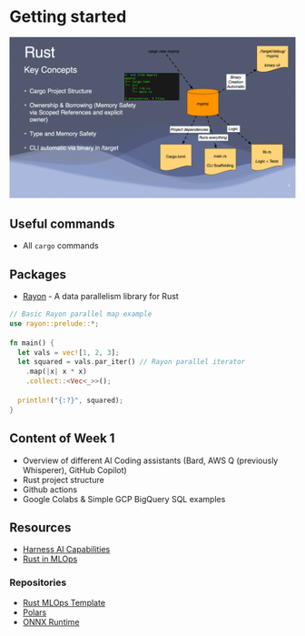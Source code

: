 # Getting started

![Rust project structure](assets/Rust_key_concepts.jpg)


## Useful commands

- All `cargo` commands

## Packages
- [Rayon](https://docs.rs/crate/rayon/latest) - A data parallelism library for Rust

~~~rust
// Basic Rayon parallel map example  
use rayon::prelude::*;

fn main() {
  let vals = vec![1, 2, 3];
  let squared = vals.par_iter() // Rayon parallel iterator 
    .map(|x| x * x)  
    .collect::<Vec<_>>(); 
  
  println!("{:?}", squared);   
}
~~~


## Content of Week 1

- Overview of different AI Coding assistants (Bard, AWS Q (previously Whisperer), GitHub Copilot)
- Rust project structure
- Github actions
- Google Colabs & Simple GCP BigQuery SQL examples


## Resources

- [Harness AI Capabilities](https://github.com/readme/guides/coding-generative-ai)
- [Rust in MLOps](https://github.com/readme/guides/rust-mlops)

### Repositories
- [Rust MLOps Template](https://github.com/noahgift/rust-mlops-template)
- [Polars](https://github.com/pola-rs/polars/)
- [ONNX Runtime](https://github.com/microsoft/onnxruntime)
